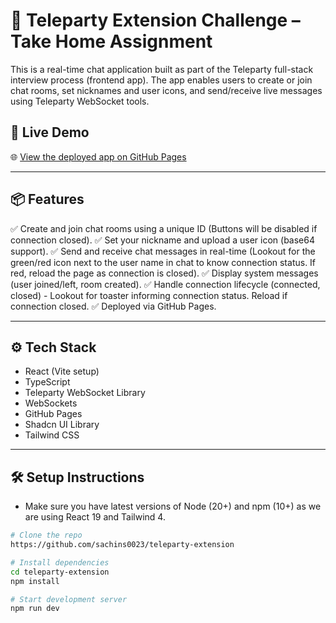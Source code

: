 # 🧩 Teleparty Extension Challenge – Take Home Assignment

This is a real-time chat application built as part of the Teleparty full-stack interview process (frontend app). The app enables users to create or join chat rooms, set nicknames and user icons, and send/receive live messages using Teleparty WebSocket tools.

## 🚀 Live Demo

🌐 [View the deployed app on GitHub Pages](https://https://sachins0023.github.io/teleparty-extension)

---

## 📦 Features

✅ Create and join chat rooms using a unique ID  (Buttons will be disabled if connection closed).
✅ Set your nickname and upload a user icon (base64 support).
✅ Send and receive chat messages in real-time (Lookout for the green/red icon next to the user name in chat to know connection status. If red, reload the page as connection is closed).
✅ Display system messages (user joined/left, room created).
✅ Handle connection lifecycle (connected, closed) - Lookout for toaster informing connection status. Reload if connection closed.
✅ Deployed via GitHub Pages.

---

## ⚙️ Tech Stack

- React (Vite setup)
- TypeScript
- Teleparty WebSocket Library
- WebSockets
- GitHub Pages
- Shadcn UI Library
- Tailwind CSS

---

## 🛠 Setup Instructions

- Make sure you have latest versions of Node (20+) and npm (10+) as we are using React 19 and Tailwind 4.

```bash
# Clone the repo
https://github.com/sachins0023/teleparty-extension

# Install dependencies
cd teleparty-extension
npm install

# Start development server
npm run dev
